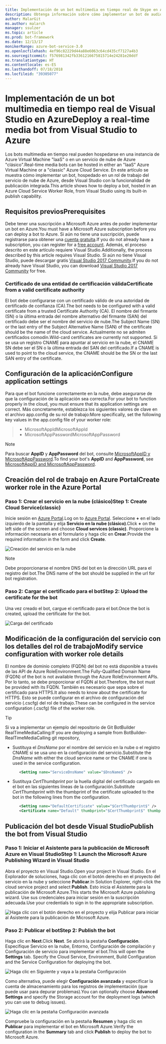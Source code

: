 ```yaml
---
title: Implementación de un bot multimedia en tiempo real de Skype en Azure | Microsoft Docs
description: Obtenga información sobre cómo implementar un bot de audio y vídeo en tiempo real de Skype en Azure mediante la característica de publicación integrada de Visual Studio.
author: MalarGit
ms.author: malarch
manager: ssulzer
ms.topic: article
ms.prod: bot-framework
ms.date: 12/13/17
monikerRange: azure-bot-service-3.0
ms.openlocfilehash: 4ef96c82229d44a88e6063c64cd435cf7127a4b3
ms.sourcegitcommit: f576981342fb3361216675815714e24281e20ddf
ms.translationtype: HT
ms.contentlocale: es-ES
ms.lasthandoff: 07/18/2018
ms.locfileid: "39305077"
---
```

# <a name="deploy-a-real-time-media-bot-from-visual-studio-to-azure"></a><span data-ttu-id="9d7ab-103">Implementación de un bot multimedia en tiempo real de Visual Studio en Azure</span><span class="sxs-lookup"><span data-stu-id="9d7ab-103">Deploy a real-time media bot from Visual Studio to Azure</span></span>
<span data-ttu-id="9d7ab-104">Los bots multimedia en tiempo real pueden hospedarse en una instancia de Azure Virtual Machine "IaaS" o en un servicio de nube de Azure "clásico".</span><span class="sxs-lookup"><span data-stu-id="9d7ab-104">Real-time media bots can be hosted in either an "IaaS" Azure Virtual Machine or a "classic" Azure Cloud Service.</span></span> <span data-ttu-id="9d7ab-105">En este artículo se muestra cómo implementar un bot, hospedado en un rol de trabajo del servicio de nube de Azure, desde Visual Studio con la funcionalidad de publicación integrada.</span><span class="sxs-lookup"><span data-stu-id="9d7ab-105">This article shows how to deploy a bot, hosted in an Azure Cloud Service Worker Role, from Visual Studio using its built-in publish capability.</span></span>

## <a name="prerequisites"></a><span data-ttu-id="9d7ab-106">Requisitos previos</span><span class="sxs-lookup"><span data-stu-id="9d7ab-106">Prerequisites</span></span>

<span data-ttu-id="9d7ab-107">Debe tener una suscripción a Microsoft Azure antes de poder implementar un bot en Azure.</span><span class="sxs-lookup"><span data-stu-id="9d7ab-107">You must have a Microsoft Azure subscription before you can deploy a bot to Azure.</span></span> <span data-ttu-id="9d7ab-108">Si aún no tiene una suscripción, puede registrarse para obtener una <a href="https://azure.microsoft.com/en-us/free/" target="_blank">cuenta gratuita</a>.</span><span class="sxs-lookup"><span data-stu-id="9d7ab-108">If you do not already have a subscription, you can register for a <a href="https://azure.microsoft.com/en-us/free/" target="_blank">free account</a>.</span></span> <span data-ttu-id="9d7ab-109">Además, el proceso descrito en este artículo requiere Visual Studio.</span><span class="sxs-lookup"><span data-stu-id="9d7ab-109">Additionally, the process described by this article requires Visual Studio.</span></span> <span data-ttu-id="9d7ab-110">Si aún no tiene Visual Studio, puede descargar gratis <a href="https://www.visualstudio.com/downloads/" target="_blank">Visual Studio 2017 Community</a>.</span><span class="sxs-lookup"><span data-stu-id="9d7ab-110">If you do not already have Visual Studio, you can download <a href="https://www.visualstudio.com/downloads/" target="_blank">Visual Studio 2017 Community</a> for free.</span></span>

### <a name="certificate-from-a-valid-certificate-authority"></a><span data-ttu-id="9d7ab-111">Certificado de una entidad de certificación válida</span><span class="sxs-lookup"><span data-stu-id="9d7ab-111">Certificate from a valid certificate authority</span></span>
<span data-ttu-id="9d7ab-112">El bot debe configurarse con un certificado válido de una autoridad de certificado de confianza (CA).</span><span class="sxs-lookup"><span data-stu-id="9d7ab-112">The bot needs to be configured with a valid certificate from a trusted Certificate Authority (CA).</span></span> <span data-ttu-id="9d7ab-113">El nombre del firmante (SN) o la última entrada del nombre alternativo del firmante (SAN) del certificado debe ser el nombre del servicio de nube.</span><span class="sxs-lookup"><span data-stu-id="9d7ab-113">The Subject Name (SN) or the last entry of the Subject Alternative Name (SAN) of the certificate should be the name of the cloud service.</span></span> <span data-ttu-id="9d7ab-114">Actualmente no se admiten certificados comodín.</span><span class="sxs-lookup"><span data-stu-id="9d7ab-114">Wild-card certificates are currently not supported.</span></span> <span data-ttu-id="9d7ab-115">Si se usa un registro CNAME para apuntar al servicio en la nube, el CNAME SN debe ser el SN o la última entrada del SAN del certificado.</span><span class="sxs-lookup"><span data-stu-id="9d7ab-115">If a CNAME is used to point to the cloud service, the CNAME should be the SN or the last SAN entry of the certificate.</span></span>

## <a name="configure-application-settings"></a><span data-ttu-id="9d7ab-116">Configuración de la aplicación</span><span class="sxs-lookup"><span data-stu-id="9d7ab-116">Configure application settings</span></span>
<span data-ttu-id="9d7ab-117">Para que el bot funcione correctamente en la nube, debe asegurarse de que la configuración de la aplicación sea correcta.</span><span class="sxs-lookup"><span data-stu-id="9d7ab-117">For your bot to function properly in the cloud, you must ensure that its application settings are correct.</span></span> <span data-ttu-id="9d7ab-118">Más concretamente, establezca los siguientes valores de clave en el archivo app.config de su rol de trabajo:</span><span class="sxs-lookup"><span data-stu-id="9d7ab-118">More specifically, set the following key values in the app.config file of your worker role:</span></span>
> <ul><li><span data-ttu-id="9d7ab-119">MicrosoftAppId</span><span class="sxs-lookup"><span data-stu-id="9d7ab-119">MicrosoftAppId</span></span></li><li><span data-ttu-id="9d7ab-120">MicrosoftAppPassword</span><span class="sxs-lookup"><span data-stu-id="9d7ab-120">MicrosoftAppPassword</span></span></li></ul>

> [!NOTE]
> <span data-ttu-id="9d7ab-121">Para buscar **AppID** y **AppPassword** del bot, consulte [MicrosoftAppID y MicrosoftAppPassword](~/bot-service-manage-overview.md#microsoftappid-and-microsoftapppassword).</span><span class="sxs-lookup"><span data-stu-id="9d7ab-121">To find your bot's **AppID** and **AppPassword**, see [MicrosoftAppID and MicrosoftAppPassword](~/bot-service-manage-overview.md#microsoftappid-and-microsoftapppassword).</span></span>

## <a name="create-worker-role-in-the-azure-portal"></a><span data-ttu-id="9d7ab-122">Creación del rol de trabajo en Azure Portal</span><span class="sxs-lookup"><span data-stu-id="9d7ab-122">Create worker role in the Azure Portal</span></span>
### <a name="step-1-create-cloud-serviceclassic"></a><span data-ttu-id="9d7ab-123">Paso 1: Crear el servicio en la nube (clásico)</span><span class="sxs-lookup"><span data-stu-id="9d7ab-123">Step 1: Create Cloud Service(classic)</span></span>
<span data-ttu-id="9d7ab-124">Inicie sesión en <a href="https://portal.azure.com">Azure Portal</a>.</span><span class="sxs-lookup"><span data-stu-id="9d7ab-124">Log on to <a href="https://portal.azure.com">Azure Portal</a>.</span></span> <span data-ttu-id="9d7ab-125">Seleccione **+** en el lado izquierdo de la pantalla y elija **Servicio en la nube (clásico)**.</span><span class="sxs-lookup"><span data-stu-id="9d7ab-125">Click **+** on the left side of the screen and choose **Cloud services (classic)**.</span></span> <span data-ttu-id="9d7ab-126">Proporcione la información necesaria en el formulario y haga clic en **Crear**.</span><span class="sxs-lookup"><span data-stu-id="9d7ab-126">Provide the required information in the form and click **Create**.</span></span>

![Creación del servicio en la nube](../media/real-time-media-bot-portal-service-creation.png)

> [!NOTE]
> <span data-ttu-id="9d7ab-128">Debe proporcionarse el nombre DNS del bot en la dirección URL para el registro del bot.</span><span class="sxs-lookup"><span data-stu-id="9d7ab-128">The DNS name of the bot should be supplied in the url for bot registration.</span></span>

### <a name="step-2-upload-the-certificate-for-the-bot"></a><span data-ttu-id="9d7ab-129">Paso 2: Cargar el certificado para el bot</span><span class="sxs-lookup"><span data-stu-id="9d7ab-129">Step 2: Upload the certificate for the bot</span></span>
<span data-ttu-id="9d7ab-130">Una vez creado el bot, cargue el certificado para el bot.</span><span class="sxs-lookup"><span data-stu-id="9d7ab-130">Once the bot is created, upload the certificate for the bot.</span></span>

![Carga del certificado](../media/real-time-media-bot-portal-certificates.png)

## <a name="modify-service-configuration-with-worker-role-details"></a><span data-ttu-id="9d7ab-132">Modificación de la configuración del servicio con los detalles del rol de trabajo</span><span class="sxs-lookup"><span data-stu-id="9d7ab-132">Modify service configuration with worker role details</span></span>
<span data-ttu-id="9d7ab-133">El nombre de dominio completo (FQDN) del bot no está disponible a través de las API de Azure RoleEnvironment.</span><span class="sxs-lookup"><span data-stu-id="9d7ab-133">The Fully-Qualified Domain Name (FQDN) of the bot is not available through the Azure RoleEnvironment APIs.</span></span> <span data-ttu-id="9d7ab-134">Por lo tanto, se debe proporcionar el FQDN al bot.</span><span class="sxs-lookup"><span data-stu-id="9d7ab-134">Therefore, the bot must be provided with its FQDN.</span></span> <span data-ttu-id="9d7ab-135">También es necesario que sepa sobre el certificado para HTTPS.</span><span class="sxs-lookup"><span data-stu-id="9d7ab-135">It also needs to know about the certificate for HTTPS.</span></span> <span data-ttu-id="9d7ab-136">Esto se puede configurar en el archivo de configuración del servicio (.cscfg) del rol de trabajo.</span><span class="sxs-lookup"><span data-stu-id="9d7ab-136">These can be configured in the service configuration (.cscfg) file of the worker role.</span></span>

> [!TIP]
> <span data-ttu-id="9d7ab-137">Si va a implementar un ejemplo del repositorio de Git BotBuilder RealTimeMediaCalling:</span><span class="sxs-lookup"><span data-stu-id="9d7ab-137">If you are deploying a sample from BotBuilder-RealTimeMediaCalling git repository,</span></span>
> - <span data-ttu-id="9d7ab-138">Sustituya el $DnsName$ por el nombre del servicio en la nube o el registro CNAME si se usa uno en la configuración del servicio.</span><span class="sxs-lookup"><span data-stu-id="9d7ab-138">Substitute the $DnsName$ with either the cloud service name or the CNAME if one is used in the service configuration.</span></span>
>   ```xml
>      <Setting name="ServiceDnsName" value="$DnsName$" />
>   ```
> 
> - <span data-ttu-id="9d7ab-139">Sustituya $CertThumbprint$ por la huella digital del certificado cargado en el bot en las siguientes líneas de la configuración.</span><span class="sxs-lookup"><span data-stu-id="9d7ab-139">Substitute $CertThumbprint$ with the thumbprint of the certificate uploaded to the bot in the following lines from the configuration.</span></span>
>   ```xml
>      <Setting name="DefaultCertificate" value="$CertThumbprint$" />
>      <Certificate name="Default" thumbprint="$CertThumbprint$" thumbprintAlgorithm="sha1" />
>   ```

## <a name="publish-the-bot-from-visual-studio"></a><span data-ttu-id="9d7ab-140">Publicación del bot desde Visual Studio</span><span class="sxs-lookup"><span data-stu-id="9d7ab-140">Publish the bot from Visual Studio</span></span>
### <a name="step-1-launch-the-microsoft-azure-publishing-wizard-in-visual-studio"></a><span data-ttu-id="9d7ab-141">Paso 1: Iniciar el Asistente para la publicación de Microsoft Azure en Visual Studio</span><span class="sxs-lookup"><span data-stu-id="9d7ab-141">Step 1: Launch the Microsoft Azure Publishing Wizard in Visual Studio</span></span>

<span data-ttu-id="9d7ab-142">Abra el proyecto en Visual Studio.</span><span class="sxs-lookup"><span data-stu-id="9d7ab-142">Open your project in Visual Studio.</span></span> <span data-ttu-id="9d7ab-143">En el Explorador de soluciones, haga clic con el botón derecho en el proyecto del servicio en la nube y seleccione **Publicar**.</span><span class="sxs-lookup"><span data-stu-id="9d7ab-143">In Solution Explorer, right-click the cloud service project and select **Publish**.</span></span> <span data-ttu-id="9d7ab-144">Esto inicia el Asistente para la publicación de Microsoft Azure.</span><span class="sxs-lookup"><span data-stu-id="9d7ab-144">This starts the Microsoft Azure publishing wizard.</span></span> <span data-ttu-id="9d7ab-145">Use sus credenciales para iniciar sesión en la suscripción adecuada.</span><span class="sxs-lookup"><span data-stu-id="9d7ab-145">Use your credentials to sign in to the appropriate subscription.</span></span>

![Haga clic con el botón derecho en el proyecto y elija Publicar para iniciar al Asistente para la publicación de Microsoft Azure.](../media/real-time-media-bot-publish-signin.png)

### <a name="step-2-publish-the-bot"></a><span data-ttu-id="9d7ab-147">Paso 2: Publicar el bot</span><span class="sxs-lookup"><span data-stu-id="9d7ab-147">Step 2: Publish the bot</span></span>

<span data-ttu-id="9d7ab-148">Haga clic en **Next**.</span><span class="sxs-lookup"><span data-stu-id="9d7ab-148">Click **Next**.</span></span> <span data-ttu-id="9d7ab-149">Se abrirá la pestaña **Configuración**. Especifique Servicio en la nube, Entorno, Configuración de compilación y Configuración de servicio para implementar el bot.</span><span class="sxs-lookup"><span data-stu-id="9d7ab-149">This will open the **Settings** tab. Specify the Cloud Service, Environment, Build Configuration and the Service Configuration for deploying the bot.</span></span>

![Haga clic en Siguiente y vaya a la pestaña Configuración](../media/real-time-media-bot-publish-settings.png)

<span data-ttu-id="9d7ab-151">Como alternativa, puede elegir **Configuración avanzada** y especificar la cuenta de almacenamiento para los registros de implementación (que puede usar para depurar problemas).</span><span class="sxs-lookup"><span data-stu-id="9d7ab-151">You can optionally choose **Advanced Settings** and specify the Storage account for the deployment logs (which you can use to debug issues).</span></span>

![Haga clic en la pestaña Configuración avanzada](../media/real-time-media-bot-publish-advanced-settings.png)

<span data-ttu-id="9d7ab-153">Compruebe la configuración en la pestaña **Resumen** y haga clic en **Publicar** para implementar el bot en Microsoft Azure.</span><span class="sxs-lookup"><span data-stu-id="9d7ab-153">Verify the configuration in the **Summary** tab and click **Publish** to deploy the bot to Microsoft Azure.</span></span>
